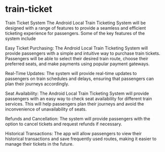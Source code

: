 # train-ticket
Train Ticket System 
 The Android Local Train Ticketing System will be designed with a range of features to provide a seamless and efficient ticketing experience for passengers. Some of the key features of the system include
 
Easy Ticket Purchasing: The Android Local Train Ticketing System will provide passengers with a simple and intuitive way to purchase train tickets. Passengers will be able to select their desired train route, choose their preferred seats, and make payments using popular payment gateways.
 
Real-Time Updates: The system will provide real-time updates to passengers on train schedules and delays, ensuring that passengers can plan their journeys accordingly.

Seat Availability: The Android Local Train Ticketing System will provide passengers with an easy way to check seat availability for different train services. This will help passengers plan their journeys and avoid the inconvenience of unavailability of seats.

Refunds and Cancellation: The system will provide passengers with the option to cancel tickets and request refunds if necessary.

Historical Transactions: The app will allow passengers to view their historical transactions and save frequently used routes, making it easier to manage their tickets in the future.
